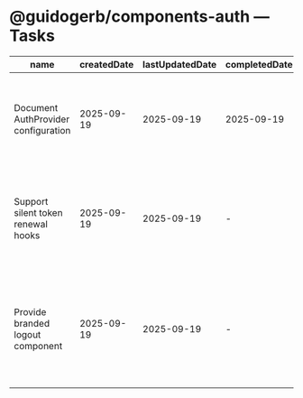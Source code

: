 # @guidogerb/components-auth — Tasks

| name | createdDate | lastUpdatedDate | completedDate | status | description |
| --- | --- | --- | --- | --- | --- |
| Document AuthProvider configuration | 2025-09-19 | 2025-09-19 | 2025-09-19 | complete | Captured required Cognito/OIDC settings and redirect handling details for integrators. |
| Support silent token renewal hooks | 2025-09-19 | 2025-09-19 | - | todo | Expose helpers that surface token refresh progress and allow apps to react before sessions expire. |
| Provide branded logout component | 2025-09-19 | 2025-09-19 | - | in progress | Build a composable sign-out button that handles Cognito redirect URIs and conveys state to the UI. |
